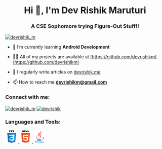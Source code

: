 <h1 align="center">Hi 👋, I'm Dev Rishik Maruturi</h1>
<h3 align="center">A CSE Sophomore trying Figure-Out Stuff!!</h3>

<p align="left"> <a href="https://twitter.com/devrishik_m" target="blank"><img src="https://img.shields.io/twitter/follow/devrishik_m?logo=twitter&style=for-the-badge" alt="devrishik_m" /></a> </p>

- 🌱 I’m currently learning **Android Development**

- 👨‍💻 All of my projects are available at [https://github.com/devrishikm](https://github.com/devrishikm)

- 📝 I regularly write articles on [devrishik.me](devrishik.me)

- 📫 How to reach me **devrishikm@gmail.com**

<h3 align="left">Connect with me:</h3>
<p align="left">
<a href="https://twitter.com/devrishik_m" target="blank"><img align="center" src="https://raw.githubusercontent.com/rahuldkjain/github-profile-readme-generator/master/src/images/icons/Social/twitter.svg" alt="devrishik_m" height="30" width="40" /></a>
<a href="https://linkedin.com/in/devrishik" target="blank"><img align="center" src="https://raw.githubusercontent.com/rahuldkjain/github-profile-readme-generator/master/src/images/icons/Social/linked-in-alt.svg" alt="devrishik" height="30" width="40" /></a>
</p>

<h3 align="left">Languages and Tools:</h3>
<p align="left"> <a href="https://www.w3schools.com/css/" target="_blank"> <img src="https://raw.githubusercontent.com/devicons/devicon/master/icons/css3/css3-original-wordmark.svg" alt="css3" width="40" height="40"/> </a> <a href="https://www.w3.org/html/" target="_blank"> <img src="https://raw.githubusercontent.com/devicons/devicon/master/icons/html5/html5-original-wordmark.svg" alt="html5" width="40" height="40"/> </a> <a href="https://www.java.com" target="_blank"> <img src="https://raw.githubusercontent.com/devicons/devicon/master/icons/java/java-original.svg" alt="java" width="40" height="40"/> </a> </p>
